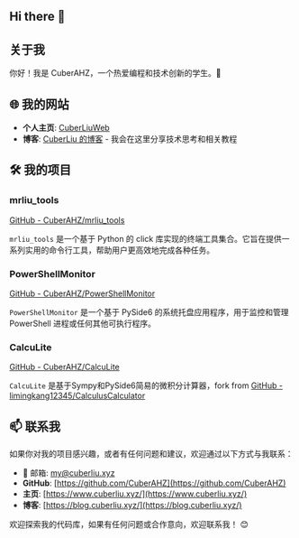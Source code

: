## Hi there 👋

## 关于我

你好！我是 CuberAHZ，一个热爱编程和技术创新的学生。👋

## 🌐 我的网站

- **个人主页**: [CuberLiuWeb](https://www.cuberliu.xyz/)
- **博客**: [CuberLiu 的博客](https://blog.cuberliu.xyz/) - 我会在这里分享技术思考和相关教程

## 🛠️ 我的项目

### mrliu_tools
[GitHub - CuberAHZ/mrliu_tools](https://github.com/CuberAHZ/mrliu_tools)

`mrliu_tools` 是一个基于 Python 的 click 库实现的终端工具集合。它旨在提供一系列实用的命令行工具，帮助用户更高效地完成各种任务。

### PowerShellMonitor
[GitHub - CuberAHZ/PowerShellMonitor](https://github.com/CuberAHZ/PowerShellMonitor)

`PowerShellMonitor` 是一个基于 PySide6 的系统托盘应用程序，用于监控和管理 PowerShell 进程或任何其他可执行程序。

### CalcuLite
[GitHub - CuberAHZ/CalcuLite](https://github.com/CuberAHZ/CalcuLite)

`CalcuLite` 是基于Sympy和PySide6简易的微积分计算器，fork from [GitHub - limingkang12345/CalculusCalculator](https://github.com/limingkang12345/CalculusCalculator)

## 📫 联系我

如果你对我的项目感兴趣，或者有任何问题和建议，欢迎通过以下方式与我联系：

- 📧 邮箱: my@cuberliu.xyz
- **GitHub**: [https://github.com/CuberAHZ](https://github.com/CuberAHZ)
- **主页**: [https://www.cuberliu.xyz/](https://www.cuberliu.xyz/)
- **博客**: [https://blog.cuberliu.xyz/](https://blog.cuberliu.xyz/)

欢迎探索我的代码库，如果有任何问题或合作意向，欢迎联系我！ 😊
